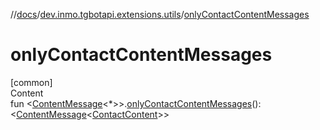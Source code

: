 //[docs](../../index.md)/[dev.inmo.tgbotapi.extensions.utils](index.md)/[onlyContactContentMessages](only-contact-content-messages.md)



# onlyContactContentMessages  
[common]  
Content  
fun <[ContentMessage](../dev.inmo.tgbotapi.types.message.abstracts/-content-message/index.md)<*>>.[onlyContactContentMessages](only-contact-content-messages.md)(): <[ContentMessage](../dev.inmo.tgbotapi.types.message.abstracts/-content-message/index.md)<[ContactContent](../dev.inmo.tgbotapi.types.message.content/-contact-content/index.md)>>  



